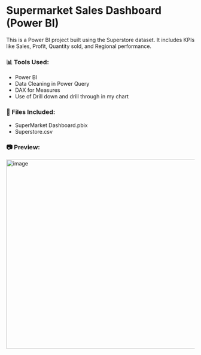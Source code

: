 # Supermarket Sales Dashboard (Power BI)

This is a Power BI project built using the Superstore dataset. It includes KPIs like Sales, Profit, Quantity sold, and Regional performance.

### 📊 Tools Used:
- Power BI
- Data Cleaning in Power Query
- DAX for Measures
- Use of Drill down and drill through in my chart

### 📁 Files Included:
- SuperMarket Dashboard.pbix
- Superstore.csv

### 📷 Preview:
<img width="891" height="505" alt="image" src="https://github.com/user-attachments/assets/5b04d883-2573-4195-af71-5f9c8dff03d0" />

